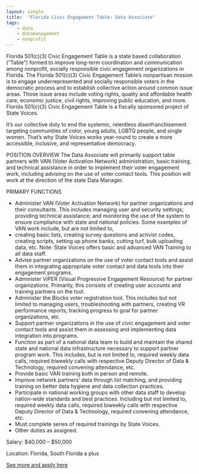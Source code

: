 ```yaml
---
layout: single
title:  "Florida Civic Engagement Table: Data Associate"
tags: 
    - data
    - datamanagement
    - nonprofit
---
```


Florida 501(c)(3) Civic Engagement Table is a state based collaboration (“Table”) formed to improve long-term coordination and communication among nonprofit, socially responsible civic engagement organizations in Florida. The Florida 501(c)(3) Civic Engagement Table’s nonpartisan mission is to engage underrepresented and socially responsible voters in the democratic process and to establish collective action around common issue areas. Those issue areas include voting rights, quality and affordable health care, economic justice, civil rights, improving public education, and more. Florida 501(c)(3) Civic Engagement Table is a fiscally sponsored project of State Voices.

It’s our collective duty to end the systemic, relentless disenfranchisement targeting communities of color, young adults, LGBTQ people, and single women. That’s why State Voices works year-round to create a more accessible, inclusive, and representative democracy.

POSITION OVERVIEW
The Data Associate will primarily support table partners with VAN (Voter Activation Network) administration, basic training, and technical assistance in order to implement their voter engagement work, including advising on the use of voter contact tools. This position will work at the direction of the state Data Manager.

PRIMARY FUNCTIONS
* Administer VAN (Voter Activation Network) for partner organizations and their consultants. This includes managing user and security settings; providing technical assistance; and monitoring the use of the system to ensure compliance with state and national policies. Some examples of VAN work include, but are not limited to,
* creating basic lists, creating survey questions and activist codes, creating scripts, setting up phone banks, cutting turf, bulk uploading data, etc. Note: State Voices offers basic and advanced VAN Training to all data staff.
* Advise partner organizations on the use of voter contact tools and assist them in integrating appropriate voter contact and data tools into their engagement programs.
* Administer ViPER (Visual Progressive Engagement Resource) for partner organizations. Primarily, this consists of creating user accounts and training partners on the tool.
* Administer the Blocks voter registration tool. This includes but not limited to managing users, troubleshooting with partners, creating VR performance reports, tracking progress to goal for partner organizations, etc.
* Support partner organizations in the use of civic engagement and voter contact tools and assist them in assessing and implementing data integration into programs.
* Function as part of a national data team to build and maintain the shared state and national data infrastructure necessary to support partner program work. This includes, but is not limited to, required weekly data calls, required biweekly calls with respective Deputy Director of Data & Technology, required convening attendance, etc.
* Provide basic VAN training both in person and remote.
* Improve network partners’ data through list matching, and providing training on better data hygiene and data collection practices.
* Participate in national working groups with other data staff to develop nation-wide standards and best practices. Including but not limited to, required weekly data calls, required biweekly calls with respective Deputy Director of Data & Technology, required convening attendance, etc.
* Must complete series of required trainings by State Voices.
* Other duties as assigned.


Salary: $40,000 – $50,000

Location: Florida, South Florida a plus


[See more and apply here](https://statevoices.org/careers/data-associate-flcet/)
